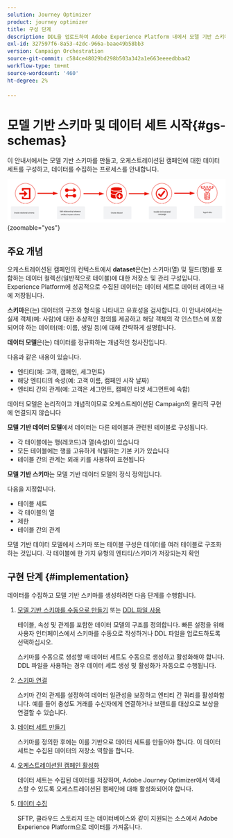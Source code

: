 ```yaml
---
solution: Journey Optimizer
product: journey optimizer
title: 구성 단계
description: DDL을 업로드하여 Adobe Experience Platform 내에서 모델 기반 스키마를 만드는 방법을 알아봅니다
exl-id: 327597f6-8a53-42dc-966a-baae49b58bb3
version: Campaign Orchestration
source-git-commit: c584ce48029bd298b503a342a1e663eeeedbba42
workflow-type: tm+mt
source-wordcount: '460'
ht-degree: 2%

---
```



# 모델 기반 스키마 및 데이터 세트 시작{#gs-schemas}

이 안내서에서는 모델 기반 스키마를 만들고, 오케스트레이션된 캠페인에 대한 데이터 세트를 구성하고, 데이터를 수집하는 프로세스를 안내합니다.

![스키마](assets/do-not-localize/schema_admin.png){zoomable="yes"}

## 주요 개념

오케스트레이션된 캠페인의 컨텍스트에서 **dataset**&#x200B;은(는) 스키마(열) 및 필드(행)를 포함하는 데이터 컬렉션(일반적으로 테이블)에 대한 저장소 및 관리 구성입니다. Experience Platform에 성공적으로 수집된 데이터는 데이터 세트로 데이터 레이크 내에 저장됩니다.

**스키마**&#x200B;은(는) 데이터의 구조와 형식을 나타내고 유효성을 검사합니다. 이 안내서에서는 실제 객체(예: 사람)에 대한 추상적인 정의를 제공하고 해당 객체의 각 인스턴스에 포함되어야 하는 데이터(예: 이름, 생일 등)에 대해 간략하게 설명합니다.

**데이터 모델**&#x200B;은(는) 데이터를 정규화하는 개념적인 청사진입니다.

다음과 같은 내용이 있습니다.

* 엔티티(예: 고객, 캠페인, 세그먼트)
* 해당 엔티티의 속성(예: 고객 이름, 캠페인 시작 날짜)
* 엔티티 간의 관계(예: 고객은 세그먼트, 캠페인 타겟 세그먼트에 속함)

데이터 모델은 논리적이고 개념적이므로 오케스트레이션된 Campaign의 물리적 구현에 연결되지 않습니다

**모델 기반 데이터 모델**&#x200B;에서 데이터는 다른 테이블과 관련된 테이블로 구성됩니다.

* 각 테이블에는 행(레코드)과 열(속성)이 있습니다
* 모든 테이블에는 행을 고유하게 식별하는 기본 키가 있습니다
* 테이블 간의 관계는 외래 키를 사용하여 표현됩니다

**모델 기반 스키마**&#x200B;는 모델 기반 데이터 모델의 정식 정의입니다.

다음을 지정합니다.

* 테이블 세트
* 각 테이블의 열
* 제한
* 테이블 간의 관계

모델 기반 데이터 모델에서 스키마 또는 테이블 구성은 데이터를 여러 테이블로 구조화하는 것입니다. 각 테이블에 한 가지 유형의 엔티티/스키마가 저장되는지 확인

## 구현 단계 {#implementation}

데이터를 수집하고 모델 기반 스키마를 생성하려면 다음 단계를 수행합니다.

1. [모델 기반 스키마를 수동으로 만들기](manual-schema.md) 또는 [DDL 파일 사용](file-upload-schema.md)

   테이블, 속성 및 관계를 포함한 데이터 모델의 구조를 정의합니다. 빠른 설정을 위해 사용자 인터페이스에서 스키마를 수동으로 작성하거나 DDL 파일을 업로드하도록 선택하십시오.

   스키마를 수동으로 생성할 때 데이터 세트도 수동으로 생성하고 활성화해야 합니다. DDL 파일을 사용하는 경우 데이터 세트 생성 및 활성화가 자동으로 수행됩니다.

1. [스키마 연결](file-upload-schema.md)

   스키마 간의 관계를 설정하여 데이터 일관성을 보장하고 엔티티 간 쿼리를 활성화합니다. 예를 들어 충성도 거래를 수신자에게 연결하거나 브랜드를 대상으로 보상을 연결할 수 있습니다.

1. [데이터 세트 만들기](manual-schema.md#dataset)

   스키마를 정의한 후에는 이를 기반으로 데이터 세트를 만들어야 합니다. 이 데이터 세트는 수집된 데이터의 저장소 역할을 합니다.

1. [오케스트레이션된 캠페인 활성화](manual-schema.md#enable)

   데이터 세트는 수집된 데이터를 저장하며, Adobe Journey Optimizer에서 액세스할 수 있도록 오케스트레이션된 캠페인에 대해 활성화되어야 합니다.

1. [데이터 수집](ingest-data.md)

   SFTP, 클라우드 스토리지 또는 데이터베이스와 같이 지원되는 소스에서 Adobe Experience Platform으로 데이터를 가져옵니다.

